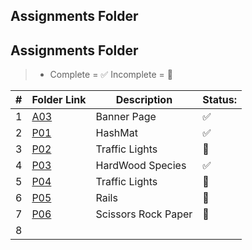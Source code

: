##  Assignments Folder

##  Assignments Folder
> - Complete = ✅ Incomplete = 🛑

|   #   | Folder Link | Description | Status: |
| :---: | ------------| ----------- | ------- |
|   1   | [A03](https://github.com/dmreyescoy03/4883-PrgmTech-Reyes-Coy/tree/main/Assignments/A03)  | Banner Page | ✅|
|   2   | [P01](https://github.com/dmreyescoy03/4883-PrgmTech-Reyes-Coy/tree/main/Assignments/P01)  | HashMat | ✅|
|   3   | [P02]() | Traffic Lights | 🛑|
|   4   | [P03](https://github.com/dmreyescoy03/4883-PrgmTech-Reyes-Coy/tree/main/Assignments/P02)  | HardWood Species | ✅ |
|   5   | [P04]()  | Traffic Lights | 🛑|
|   6   | [P05]()  | Rails | 🛑|
|   7   | [P06]()  | Scissors Rock Paper | 🛑|             
|   8   | []()  | 
